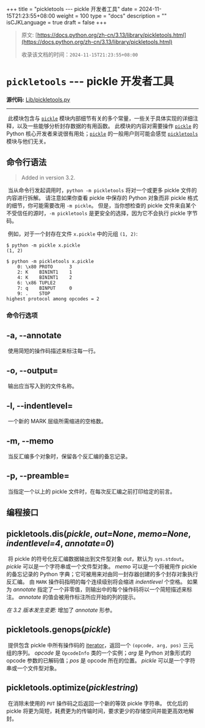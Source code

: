 +++
title = "pickletools --- pickle 开发者工具"
date = 2024-11-15T21:23:55+08:00
weight = 100
type = "docs"
description = ""
isCJKLanguage = true
draft = false
+++

> 原文: [https://docs.python.org/zh-cn/3.13/library/pickletools.html](https://docs.python.org/zh-cn/3.13/library/pickletools.html)
>
> 收录该文档的时间：`2024-11-15T21:23:55+08:00`

# `pickletools` --- pickle 开发者工具

**源代码:** [Lib/pickletools.py](https://github.com/python/cpython/tree/3.13/Lib/pickletools.py)

------

​	此模块包含与 [`pickle`](https://docs.python.org/zh-cn/3.13/library/pickle.html#module-pickle) 模块内部细节有关的多个常量，一些关于具体实现的详细注释，以及一些能够分析封存数据的有用函数。 此模块的内容对需要操作 [`pickle`](https://docs.python.org/zh-cn/3.13/library/pickle.html#module-pickle) 的 Python 核心开发者来说很有用处；[`pickle`](https://docs.python.org/zh-cn/3.13/library/pickle.html#module-pickle) 的一般用户则可能会感觉 [`pickletools`](https://docs.python.org/zh-cn/3.13/library/pickletools.html#module-pickletools) 模块与他们无关。



## 命令行语法

> Added in version 3.2.
>

​	当从命令行发起调用时，`python -m pickletools` 将对一个或更多 pickle 文件的内容进行拆解。 请注意如果你查看 pickle 中保存的 Python 对象而非 pickle 格式的细节，你可能需要改用 `-m pickle`。 但是，当你想检查的 pickle 文件来自某个不受信任的源时，`-m pickletools` 是更安全的选择，因为它不会执行 pickle 字节码。

​	例如，对于一个封存在文件 `x.pickle` 中的元组 `(1, 2)`:

```
$ python -m pickle x.pickle
(1, 2)

$ python -m pickletools x.pickle
    0: \x80 PROTO      3
    2: K    BININT1    1
    4: K    BININT1    2
    6: \x86 TUPLE2
    7: q    BINPUT     0
    9: .    STOP
highest protocol among opcodes = 2
```

### 命令行选项

## **-a**, **--annotate**

​	使用简短的操作码描述来标注每一行。

## **-o**, **--output**=<file>

​	输出应当写入到的文件名称。

## **-l**, **--indentlevel**=<num>

​	一个新的 MARK 层级所需缩进的空格数。

## **-m**, **--memo**

​	当反汇编多个对象时，保留各个反汇编的备忘记录。

## **-p**, **--preamble**=<preamble>

​	当指定一个以上的 pickle 文件时，在每次反汇编之前打印给定的前言。

## 编程接口

## pickletools.**dis**(*pickle*, *out=None*, *memo=None*, *indentlevel=4*, *annotate=0*)

​	将 pickle 的符号化反汇编数据输出到文件型对象 *out*，默认为 `sys.stdout`。 *pickle* 可以是一个字符串或一个文件型对象。 *memo* 可以是一个将被用作 pickle 的备忘记录的 Python 字典；它可被用来对由同一封存器创建的多个封存对象执行反汇编。 由 `MARK` 操作码指明的每个连续级别将会缩进 *indentlevel* 个空格。 如果为 *annotate* 指定了一个非零值，则输出中的每个操作码将以一个简短描述来标注。 *annotate* 的值会被用作标注所应开始的列的提示。

*在 3.2 版本发生变更:* 增加了 *annotate* 形参。

## pickletools.**genops**(*pickle*)

​	提供包含 pickle 中所有操作码的 [iterator](https://docs.python.org/zh-cn/3.13/glossary.html#term-iterator)，返回一个 `(opcode, arg, pos)` 三元组的序列。 *opcode* 是 `OpcodeInfo` 类的一个实例；*arg* 是 Python 对象形式的 opcode 参数的已解码值；*pos* 是 opcode 所在的位置。 *pickle* 可以是一个字符串或一个文件型对象。

## pickletools.**optimize**(*picklestring*)

​	在消除未使用的 `PUT` 操作码之后返回一个新的等效 pickle 字符串。 优化后的 pickle 将更为简短，耗费更为的传输时间，要求更少的存储空间并能更高效地解封。
